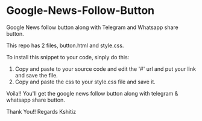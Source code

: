 # Google-News-Follow-Button
Google News follow button along with Telegram and Whatsapp share button. 


This repo has 2 files, button.html and style.css.

To install this snippet to your code, sinply do this:

1. Copy and paste to your source code and edit the '#' url and put your link and save the file.
2. Copy and paste the css to your style.css file and save it.

Voila!! You'll get the google news follow button along with telegram & whatsapp share button.

Thank You!!
Regards 
Kshitiz
